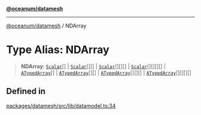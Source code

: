 [**@oceanum/datamesh**](../README.md)

***

[@oceanum/datamesh](../README.md) / NDArray

# Type Alias: NDArray

> **NDArray**: [`Scalar`](Scalar.md)[] \| [`Scalar`](Scalar.md)[][] \| [`Scalar`](Scalar.md)[][][] \| [`Scalar`](Scalar.md)[][][][] \| [`ATypedArray`](ATypedArray.md)[] \| [`ATypedArray`](ATypedArray.md)[][] \| [`ATypedArray`](ATypedArray.md)[][][] \| [`ATypedArray`](ATypedArray.md)[][][][]

## Defined in

[packages/datamesh/src/lib/datamodel.ts:34](https://github.com/oceanum-io/oceanum-js/blob/b819c1f297a41b7ce9644bbdd1734c693df7b2fd/packages/datamesh/src/lib/datamodel.ts#L34)

